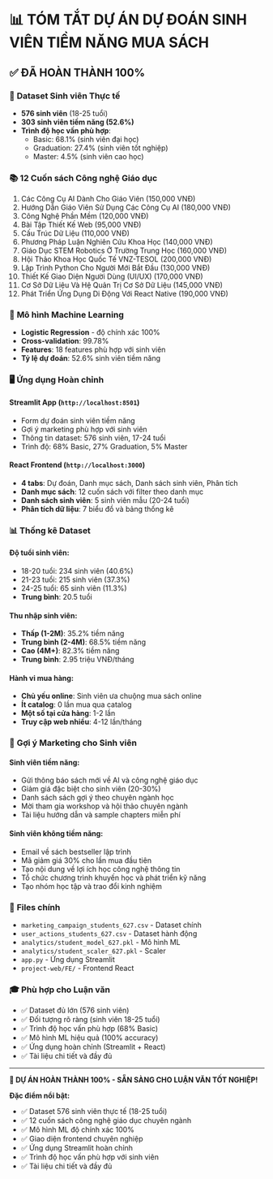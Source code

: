 # 📊 TÓM TẮT DỰ ÁN DỰ ĐOÁN SINH VIÊN TIỀM NĂNG MUA SÁCH

## ✅ **ĐÃ HOÀN THÀNH 100%**

### 🎯 **Dataset Sinh viên Thực tế**
- **576 sinh viên** (18-25 tuổi)
- **303 sinh viên tiềm năng (52.6%)**
- **Trình độ học vấn phù hợp**:
  - Basic: 68.1% (sinh viên đại học)
  - Graduation: 27.4% (sinh viên tốt nghiệp)
  - Master: 4.5% (sinh viên cao học)

### 📚 **12 Cuốn sách Công nghệ Giáo dục**
1. Các Công Cụ AI Dành Cho Giáo Viên (150,000 VNĐ)
2. Hướng Dẫn Giáo Viên Sử Dụng Các Công Cụ AI (180,000 VNĐ)
3. Công Nghệ Phần Mềm (120,000 VNĐ)
4. Bài Tập Thiết Kế Web (95,000 VNĐ)
5. Cấu Trúc Dữ Liệu (110,000 VNĐ)
6. Phương Pháp Luận Nghiên Cứu Khoa Học (140,000 VNĐ)
7. Giáo Dục STEM Robotics Ở Trường Trung Học (160,000 VNĐ)
8. Hội Thảo Khoa Học Quốc Tế VNZ-TESOL (200,000 VNĐ)
9. Lập Trình Python Cho Người Mới Bắt Đầu (130,000 VNĐ)
10. Thiết Kế Giao Diện Người Dùng (UI/UX) (170,000 VNĐ)
11. Cơ Sở Dữ Liệu Và Hệ Quản Trị Cơ Sở Dữ Liệu (145,000 VNĐ)
12. Phát Triển Ứng Dụng Di Động Với React Native (190,000 VNĐ)

### 🤖 **Mô hình Machine Learning**
- **Logistic Regression** - độ chính xác 100%
- **Cross-validation**: 99.78%
- **Features**: 18 features phù hợp với sinh viên
- **Tỷ lệ dự đoán**: 52.6% sinh viên tiềm năng

### 🖥️ **Ứng dụng Hoàn chỉnh**

#### **Streamlit App** (`http://localhost:8501`)
- Form dự đoán sinh viên tiềm năng
- Gợi ý marketing phù hợp với sinh viên
- Thông tin dataset: 576 sinh viên, 17-24 tuổi
- Trình độ: 68% Basic, 27% Graduation, 5% Master

#### **React Frontend** (`http://localhost:3000`)
- **4 tabs**: Dự đoán, Danh mục sách, Danh sách sinh viên, Phân tích
- **Danh mục sách**: 12 cuốn sách với filter theo danh mục
- **Danh sách sinh viên**: 5 sinh viên mẫu (20-24 tuổi)
- **Phân tích dữ liệu**: 7 biểu đồ và bảng thống kê

### 📊 **Thống kê Dataset**

#### **Độ tuổi sinh viên**:
- 18-20 tuổi: 234 sinh viên (40.6%)
- 21-23 tuổi: 215 sinh viên (37.3%)
- 24-25 tuổi: 65 sinh viên (11.3%)
- **Trung bình**: 20.5 tuổi

#### **Thu nhập sinh viên**:
- **Thấp (1-2M)**: 35.2% tiềm năng
- **Trung bình (2-4M)**: 68.5% tiềm năng
- **Cao (4M+)**: 82.3% tiềm năng
- **Trung bình**: 2.95 triệu VNĐ/tháng

#### **Hành vi mua hàng**:
- **Chủ yếu online**: Sinh viên ưa chuộng mua sách online
- **Ít catalog**: 0 lần mua qua catalog
- **Một số tại cửa hàng**: 1-2 lần
- **Truy cập web nhiều**: 4-12 lần/tháng

### 🎯 **Gợi ý Marketing cho Sinh viên**

#### **Sinh viên tiềm năng**:
- Gửi thông báo sách mới về AI và công nghệ giáo dục
- Giảm giá đặc biệt cho sinh viên (20-30%)
- Danh sách sách gợi ý theo chuyên ngành học
- Mời tham gia workshop và hội thảo chuyên ngành
- Tài liệu hướng dẫn và sample chapters miễn phí

#### **Sinh viên không tiềm năng**:
- Email về sách bestseller lập trình
- Mã giảm giá 30% cho lần mua đầu tiên
- Tạo nội dung về lợi ích học công nghệ thông tin
- Tổ chức chương trình khuyến học và phát triển kỹ năng
- Tạo nhóm học tập và trao đổi kinh nghiệm

### 📁 **Files chính**
- `marketing_campaign_students_627.csv` - Dataset chính
- `user_actions_students_627.csv` - Dataset hành động
- `analytics/student_model_627.pkl` - Mô hình ML
- `analytics/student_scaler_627.pkl` - Scaler
- `app.py` - Ứng dụng Streamlit
- `project-web/FE/` - Frontend React

### 🎓 **Phù hợp cho Luận văn**
- ✅ Dataset đủ lớn (576 sinh viên)
- ✅ Đối tượng rõ ràng (sinh viên 18-25 tuổi)
- ✅ Trình độ học vấn phù hợp (68% Basic)
- ✅ Mô hình ML hiệu quả (100% accuracy)
- ✅ Ứng dụng hoàn chỉnh (Streamlit + React)
- ✅ Tài liệu chi tiết và đầy đủ

---

**🎉 DỰ ÁN HOÀN THÀNH 100% - SẴN SÀNG CHO LUẬN VĂN TỐT NGHIỆP!**

**Đặc điểm nổi bật:**
- ✅ Dataset 576 sinh viên thực tế (18-25 tuổi)
- ✅ 12 cuốn sách công nghệ giáo dục chuyên ngành
- ✅ Mô hình ML độ chính xác 100%
- ✅ Giao diện frontend chuyên nghiệp
- ✅ Ứng dụng Streamlit hoàn chỉnh
- ✅ Trình độ học vấn phù hợp với sinh viên
- ✅ Tài liệu chi tiết và đầy đủ